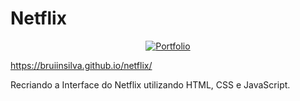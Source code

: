 # Netflix

<p align="center">
  <a href="https://bruiinsilva.github.io/netflix/assistir.html" target="_blank">
    <img 
         src="https://i.imgur.com/QwNjA7a.jpg" 
         alt="Portfolio" 
    />
  </a>
 
https://bruiinsilva.github.io/netflix/

 Recriando a Interface do Netflix utilizando HTML, CSS e JavaScript.
 
